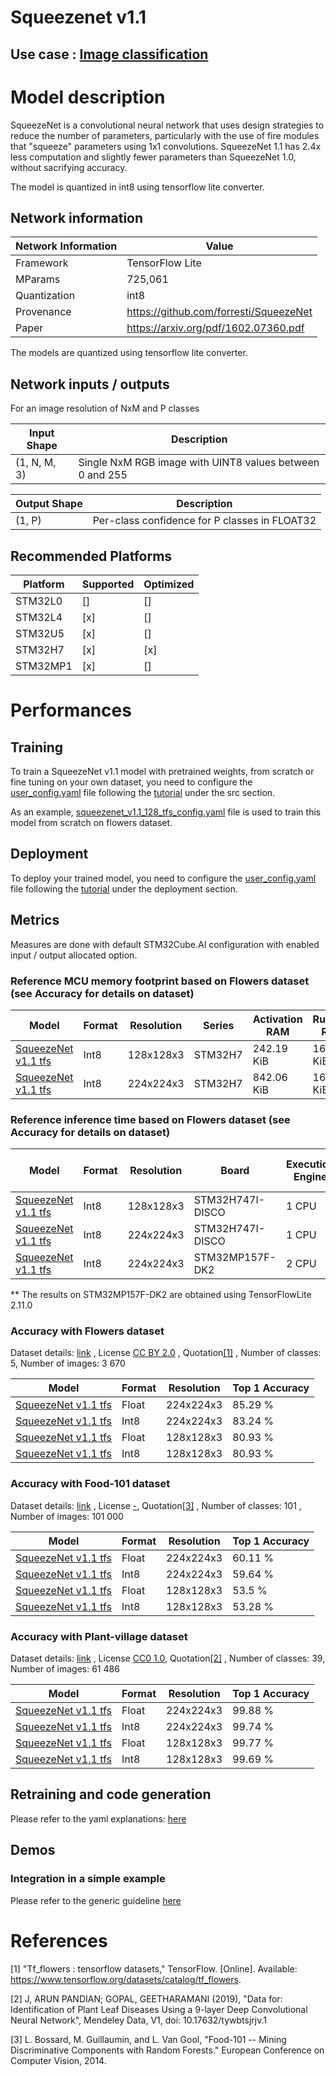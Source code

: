 # Squeezenet v1.1 

## **Use case** : [Image classification](../README.md)

# Model description
SqueezeNet is a convolutional neural network that uses design strategies to reduce the number of parameters, particularly with the use of fire modules that "squeeze" parameters using 1x1 convolutions.
SqueezeNet 1.1 has 2.4x less computation and slightly fewer parameters than SqueezeNet 1.0, without sacrifying accuracy.

The model is quantized in int8 using tensorflow lite converter.


## Network information


| Network Information | Value                                  |
|---------------------|----------------------------------------|
| Framework           | TensorFlow Lite                        |
| MParams             | 725,061                                |
| Quantization        | int8                                   |
| Provenance          | https://github.com/forresti/SqueezeNet |
| Paper               | https://arxiv.org/pdf/1602.07360.pdf   |

The models are quantized using tensorflow lite converter.


## Network inputs / outputs


For an image resolution of NxM and P classes

| Input Shape | Description |
| ----- | ----------- |
| (1, N, M, 3) | Single NxM RGB image with UINT8 values between 0 and 255 |

| Output Shape | Description |
| ----- | ----------- |
| (1, P) | Per-class confidence for P classes in FLOAT32|


## Recommended Platforms


| Platform | Supported | Optimized |
|----------|-----------|-----------|
| STM32L0  |[]|[]|
| STM32L4  |[x]|[]|
| STM32U5  |[x]|[]|
| STM32H7  |[x]|[x]|
| STM32MP1 |[x]|[]|


# Performances
## Training


  To train a SqueezeNet v1.1 model with pretrained weights, from scratch or fine tuning on your own dataset, you need to configure the [user_config.yaml](../../src/user_config.yaml) file following the [tutorial](../../src/README.md) under the src section.

As an example, [squeezenet_v1.1_128_tfs_config.yaml](./ST_pretrainedmodel_public_dataset/flowers/squeezenetv1.1_128_tfs/squeezenetv1.1_128_tfs_config.yaml) file is used to train this model from scratch on flowers dataset.

## Deployment


To deploy your trained model, you need to configure the [user_config.yaml](../../src/user_config.yaml) file following the [tutorial](../../deployment/README.md) under the deployment section.


## Metrics


Measures are done with default STM32Cube.AI configuration with enabled input / output allocated option.


### Reference MCU memory footprint based on Flowers dataset (see Accuracy for details on dataset)


| Model                                                                                                                               | Format | Resolution | Series  | Activation RAM | Runtime RAM | Weights Flash | Code Flash | Total RAM     | Total Flash | STM32Cube.AI version  |
|-------------------------------------------------------------------------------------------------------------------------------------|--------|------------|---------|----------------|-------------|--------------|------------|---------------|-------------|-----------------------|
| [SqueezeNet v1.1 tfs ](./ST_pretrainedmodel_public_dataset/flowers/squeezenetv1.1_128_tfs/squeezenetv1.1_128_tfs_int8.tflite) | Int8   | 128x128x3    | STM32H7 | 242.19 KiB     | 16.47 KiB     | 716.71 KiB   | 78.24 KiB   | 258.66 KiB   | 794.95 KiB | 8.1.0                 |
| [SqueezeNet v1.1 tfs ](./ST_pretrainedmodel_public_dataset/flowers/squeezenetv1.1_224_tfs/squeezenetv1.1_224_tfs_int8.tflite)  | Int8   | 224x224x3    | STM32H7 | 842.06 KiB     | 16.52 KiB    | 716.71 KiB   | 78.27 KiB   | 858.58  KiB     | 794.98 KiB    | 8.1.0                 |


### Reference inference time based on Flowers dataset (see Accuracy for details on dataset)


| Model                                                                                                                               | Format | Resolution | Board            | Execution Engine | Frequency | Inference time (ms) | STM32Cube.AI version  |
|-------------------------------------------------------------------------------------------------------------------------------------|--------|------------|------------------|---------------|-----------|---------------------|-----------------------|
| [SqueezeNet v1.1 tfs ](./ST_pretrainedmodel_public_dataset/flowers/squeezenetv1.1_128_tfs/squeezenetv1.1_128_tfs_int8.tflite) | Int8   | 128x128x3    | STM32H747I-DISCO | 1 CPU | 400 MHz   | 261.5 ms            | 8.1.0                 |
| [SqueezeNet v1.1 tfs ](./ST_pretrainedmodel_public_dataset/flowers/squeezenetv1.1_224_tfs/squeezenetv1.1_224_tfs_int8.tflite) | Int8   | 224x224x3    | STM32H747I-DISCO | 1 CPU | 400 MHz   | 863.11 ms            | 8.1.0                 |
| [SqueezeNet v1.1 tfs ](./ST_pretrainedmodel_public_dataset/flowers/squeezenetv1.1_224_tfs/squeezenetv1.1_224_tfs_int8.tflite) | Int8   | 224x224x3    | STM32MP157F-DK2  | 2 CPU | 800 MHz   | 224.2 ms **         | X-LINUX-AI v5.0.0     |

** The results on STM32MP157F-DK2 are obtained using TensorFlowLite 2.11.0

### Accuracy with Flowers dataset


Dataset details: [link](http://download.tensorflow.org/example_images/flower_photos.tgz) , License [CC BY 2.0](https://creativecommons.org/licenses/by/2.0/) , Quotation[[1]](#1) , Number of classes: 5, Number of images: 3 670

| Model                                                                                                                               | Format | Resolution | Top 1 Accuracy |
|-------------------------------------------------------------------------------------------------------------------------------------|--------|------------|--------------|
| [SqueezeNet v1.1 tfs ](./ST_pretrainedmodel_public_dataset/flowers/squeezenetv1.1_224_tfs/squeezenetv1.1_224_tfs.h5)          | Float  | 224x224x3    | 85.29 %      |
| [SqueezeNet v1.1 tfs ](./ST_pretrainedmodel_public_dataset/flowers/squeezenetv1.1_224_tfs/squeezenetv1.1_224_tfs_int8.tflite) | Int8   | 224x224x3    | 83.24 %      |
| [SqueezeNet v1.1 tfs ](./ST_pretrainedmodel_public_dataset/flowers/squeezenetv1.1_128_tfs/squeezenetv1.1_128_tfs.h5)          | Float  | 128x128x3    | 80.93  %     |
| [SqueezeNet v1.1 tfs ](./ST_pretrainedmodel_public_dataset/flowers/squeezenetv1.1_128_tfs/squeezenetv1.1_128_tfs_int8.tflite) | Int8   | 128x128x3    | 80.93 %      |


### Accuracy with Food-101 dataset

Dataset details: [link](https://data.vision.ee.ethz.ch/cvl/datasets_extra/food-101/) , License [-](), Quotation[[3]](#3)  , Number of classes: 101 , Number of images:  101 000


| Model                                                                                                                                | Format | Resolution | Top 1 Accuracy |
|--------------------------------------------------------------------------------------------------------------------------------------|--------|------------|----------------|
| [SqueezeNet v1.1 tfs ](./ST_pretrainedmodel_public_dataset/food-101/squeezenetv1.1_224_tfs/squeezenetv1.1_224_tfs.h5)          | Float  | 224x224x3    | 60.11 % |
| [SqueezeNet v1.1 tfs ](./ST_pretrainedmodel_public_dataset/food-101/squeezenetv1.1_224_tfs/squeezenetv1.1_224_tfs_int8.tflite) | Int8   | 224x224x3    | 59.64 % |
| [SqueezeNet v1.1 tfs ](./ST_pretrainedmodel_public_dataset/food-101/squeezenetv1.1_128_tfs/squeezenetv1.1_128_tfs.h5)          | Float  | 128x128x3    |  53.5 % |
| [SqueezeNet v1.1 tfs ](./ST_pretrainedmodel_public_dataset/food-101/squeezenetv1.1_128_tfs/squeezenetv1.1_128_tfs_int8.tflite) | Int8   | 128x128x3    | 53.28 % |


### Accuracy with Plant-village dataset


Dataset details: [link](https://data.mendeley.com/datasets/tywbtsjrjv/1) , License [CC0 1.0](https://creativecommons.org/publicdomain/zero/1.0/), Quotation[[2]](#2)  , Number of classes: 39, Number of images:  61 486

| Model                                                                                                                                     | Format | Resolution | Top 1 Accuracy |
|-------------------------------------------------------------------------------------------------------------------------------------------|--------|------------|---------------|
| [SqueezeNet v1.1 tfs ](./ST_pretrainedmodel_public_dataset/plant-village/squeezenetv1.1_224_tfs/squeezenetv1.1_224_tfs.h5)          | Float  | 224x224x3    | 99.88 %       |
| [SqueezeNet v1.1 tfs ](./ST_pretrainedmodel_public_dataset/plant-village/squeezenetv1.1_224_tfs/squeezenetv1.1_224_tfs_int8.tflite) | Int8   | 224x224x3    | 99.74 %       |
| [SqueezeNet v1.1 tfs ](./ST_pretrainedmodel_public_dataset/plant-village/squeezenetv1.1_128_tfs/squeezenetv1.1_128_tfs.h5)          | Float  | 128x128x3    | 99.77 %       |
| [SqueezeNet v1.1 tfs ](./ST_pretrainedmodel_public_dataset/plant-village/squeezenetv1.1_128_tfs/squeezenetv1.1_128_tfs_int8.tflite) | Int8   | 128x128x3    | 99.69 %       |



## Retraining and code generation


Please refer to the yaml explanations: [here](../../src/README.md)


## Demos
### Integration in a simple example

Please refer to the generic guideline [here](../../deployment/README.md)


# References

<a id="1">[1]</a>
"Tf_flowers : tensorflow datasets," TensorFlow. [Online]. Available: https://www.tensorflow.org/datasets/catalog/tf_flowers.

<a id="2">[2]</a>
J, ARUN PANDIAN; GOPAL, GEETHARAMANI (2019), "Data for: Identification of Plant Leaf Diseases Using a 9-layer Deep Convolutional Neural Network", Mendeley Data, V1, doi: 10.17632/tywbtsjrjv.1

<a id="3">[3]</a>
L. Bossard, M. Guillaumin, and L. Van Gool, "Food-101 -- Mining Discriminative Components with Random Forests." European Conference on Computer Vision, 2014.
